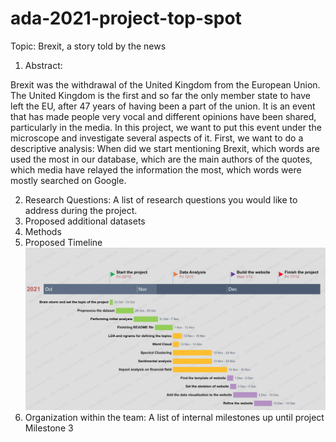 # ada-2021-project-top-spot
Topic: Brexit, a story told by the news

1. Abstract:

Brexit was the withdrawal of the United Kingdom from the European Union. The United Kingdom is the first and so far the only member state to have left the EU, after 47 years of having been a part of the union. It is an event that has made people very vocal and different opinions have been shared, particularly in the media. In this project, we want to put this event under the microscope and investigate several aspects of it. First, we want to do a descriptive analysis: When did we start mentioning Brexit, which words are used the most in our database, which are the main authors of the quotes, which media have relayed the information the most, which words were mostly searched on Google. 

2. Research Questions: A list of research questions you would like to address during the project.
3. Proposed additional datasets 
4. Methods 
5. Proposed Timeline
![alt text](https://github.com/epfl-ada/ada-2021-project-top-spot/blob/main/timeline.png)
6. Organization within the team: A list of internal milestones up until project Milestone 3
